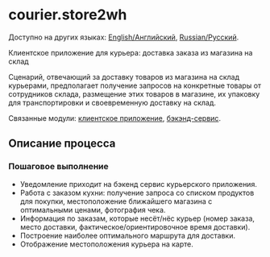# courier.store2wh

Доступно на других языках: [English/Английский](store2wh.md), [Russian/Русский](store2wh.ru.md). 

Клиентское приложение для курьера: доставка заказа из магазина на склад

Сценарий, отвечающий за доставку товаров из магазина на склад курьерами, предполагает получение запросов на конкретные товары от сотрудников склада, размещение этих товаров в магазине, их упаковку для транспортировки и своевременную доставку на склад.

Связанные модули: [клиентское приложение](../../frontend/courierclient.md), [бэкэнд-сервис](../../backend/courierbackend.md).

## Описание процесса

### Пошаговое выполнение

- Уведомление приходит на бэкенд сервис курьерского приложения.
- Работа с заказом кухни: получение запроса со списком продуктов для покупки, местоположение ближайшего магазина с оптимальными ценами, фотография чека.
- Информация по заказам, которые несёт/нёс курьер (номер заказа, место доставки, фактическое/ориентировочное время доставки).
- Построение наиболее оптимального маршрута для доставки.
- Отображение местоположения курьера на карте.
